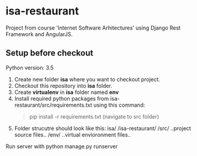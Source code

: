 # isa-restaurant

Project from course 'Internet Software Arhitectures' using Django Rest Framework and AngularJS.

## Setup before checkout

Python version: 3.5

1. Create new folder **isa** where you want to checkout project.
2. Checkout this repository into **isa** folder.
3. Create **virtualenv** in **isa** folder named **env**
4. Install required python packages from isa-restaurant/src/requirements.txt using this command:
	> pip install -r requirements.txt (navigate to src folder)
5. Folder strucutre should look like this:
isa/
	/isa-restaurant/
		/src/
			..project source files..
	/env/
		..virtual envioronment files..
	
	
	

Run server with python manage.py runserver
	
